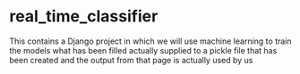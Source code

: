 # real_time_classifier
This contains a Django project in which we will use machine learning to train the models what has been filled actually supplied to a pickle file that has been created and the output from that page is actually used by us
